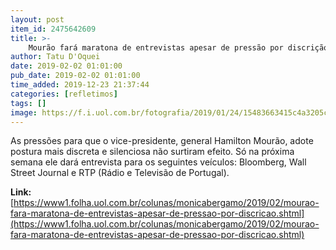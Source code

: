 ```yaml
---
layout: post
item_id: 2475642609
title: >-
    Mourão fará maratona de entrevistas apesar de pressão por discrição
author: Tatu D'Oquei
date: 2019-02-02 01:01:00
pub_date: 2019-02-02 01:01:00
time_added: 2019-12-23 21:37:44
categories: [refletimos]
tags: []
image: https://f.i.uol.com.br/fotografia/2019/01/24/15483663415c4a3205c674f_1548366341_3x2_rt.jpg
---
```


As pressões para que o vice-presidente, general Hamilton Mourão, adote postura mais discreta e silenciosa não surtiram efeito. Só na próxima semana ele dará entrevista para os seguintes veículos: Bloomberg, Wall Street Journal e RTP (Rádio e Televisão de Portugal).

**Link:** [https://www1.folha.uol.com.br/colunas/monicabergamo/2019/02/mourao-fara-maratona-de-entrevistas-apesar-de-pressao-por-discricao.shtml](https://www1.folha.uol.com.br/colunas/monicabergamo/2019/02/mourao-fara-maratona-de-entrevistas-apesar-de-pressao-por-discricao.shtml)

